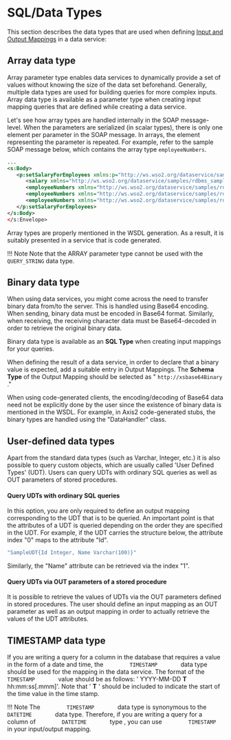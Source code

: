 # SQL/Data Types

This section describes the data types that are used when defining [Input and Output Mappings]({{base_path}}/reference/synapse-properties/data-services/query-parameters) in a data service:

## Array data type

Array parameter type enables data services to dynamically provide a set
of values without knowing the size of the data set beforehand.
Generally, multiple data types are used for building queries for more
complex inputs. Array data type is available as a parameter type when
creating input mapping queries that are defined while creating a data
service.  

Let's see how array types are handled internally in the SOAP
message-level. When the parameters are serialized (in scalar types),
there is only one element per parameter in the SOAP message. In arrays,
the element representing the parameter is repeated. For example, refer
to the sample SOAP message below, which contains the array type
`employeeNumbers`.

```xml
...
<s:Body>
   <p:setSalaryForEmployees xmlns:p="http://ws.wso2.org/dataservice/samples/rdbms_sample">
      <salary xmlns="http://ws.wso2.org/dataservice/samples/rdbms_sample">15000</salary>
      <employeeNumbers xmlns="http://ws.wso2.org/dataservice/samples/rdbms_sample">1002</employeeNumbers>
      <employeeNumbers xmlns="http://ws.wso2.org/dataservice/samples/rdbms_sample">2014</employeeNumbers>
      <employeeNumbers xmlns="http://ws.wso2.org/dataservice/samples/rdbms_sample">4411</employeeNumbers>
   </p:setSalaryForEmployees>
</s:Body>
</s:Envelope>
```

Array types are properly mentioned in the WSDL generation. As a result,
it is suitably presented in a service that is code generated.

!!! Note
	Note that the ARRAY parameter type cannot be used with the `QUERY_STRING` data type.

## Binary data type

When using data services, you might come across the need to transfer binary
data from/to the server. This is handled using Base64 encoding. When
sending, binary data must be encoded in Base64 format. Similarly, when
receiving, the receiving character data must be Base64-decoded in order
to retrieve the original binary data.

Binary data type is available as an **SQL Type** when creating input
mappings for your queries.

When defining the result of a data service, in order to declare that a
binary value is expected, add a suitable entry in Output Mappings. The
**Schema Type** of the Output Mapping should be selected as "
`http://xsbase64Binary` ."

When using code-generated clients, the encoding/decoding of Base64 data
need not be explicitly done by the user since the existence of binary
data is mentioned in the WSDL. For example, in Axis2 code-generated
stubs, the binary types are handled using the "DataHandler" class.

## User-defined data types

Apart from the standard data types (such as Varchar, Integer, etc.) it is also possible to query custom objects, which are usually called 'User Defined Types' (UDT). Users can query UDTs
with ordinary SQL queries as well as OUT parameters of stored procedures.

#### Query UDTs with ordinary SQL queries 

In this option, you are only required to define an output mapping
corresponding to the UDT that is to be queried. An important point is that the
attributes of a UDT is queried depending on the order they are specified
in the UDT. For example, if the UDT carries the structure below, the
attribute index "0" maps to the attribute "Id".  

```bash
"SampleUDT{Id Integer, Name Varchar(100)}"
```

Similarly, the "Name" attribute can be retrieved via the index "1".

#### Query UDTs via OUT parameters of a stored procedure 

It is possible to retrieve the values of UDTs via the OUT parameters
defined in stored procedures. The user should define an input mapping as
an OUT parameter as well as an output mapping in order to actually
retrieve the values of the UDT attributes.   

## TIMESTAMP data type

If you are writing a query for a column in the database that requires a
value in the form of a date and time, the `         TIMESTAMP        `
data type should be used for the mapping in the data service. The format
of the `         TIMESTAMP        ` value should be as follows: '
YYYY-MM-DD **T** hh:mm:ss\[.mmm\]'. Note that ' **T** ' should be
included to indicate the start of the time value in the time stamp.

!!! Note
    The `         TIMESTAMP        ` data type is synonymous to the `         DATETIME        ` data type. Therefore, if you are writing a query for a column of `         DATETIME        ` type , you can use `         TIMESTAMP        ` in your input/output mapping.